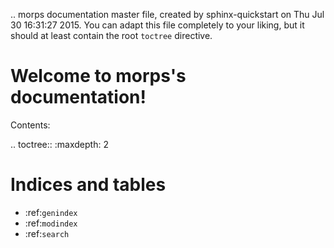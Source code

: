 .. morps documentation master file, created by
   sphinx-quickstart on Thu Jul 30 16:31:27 2015.
   You can adapt this file completely to your liking, but it should at least
   contain the root `toctree` directive.

Welcome to morps's documentation!
=================================

Contents:

.. toctree::
   :maxdepth: 2



Indices and tables
==================

* :ref:`genindex`
* :ref:`modindex`
* :ref:`search`

